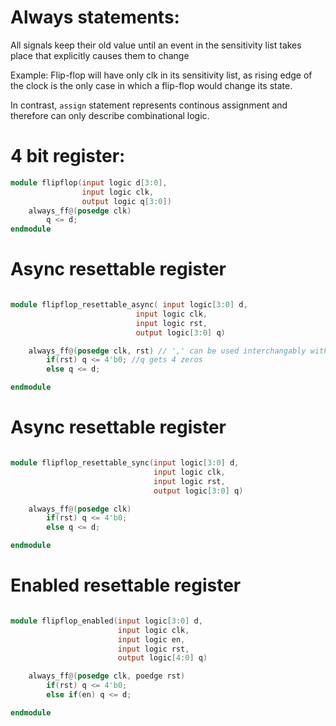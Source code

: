 # Always statements:

All signals keep their old value until an event in the sensitivity list takes place that explicitly causes them to change

Example: Flip-flop will have only clk in its sensitivity list, as rising edge of the clock is the only case in which a flip-flop would change its state.

In contrast, ```assign``` statement represents continous assignment and therefore can only describe combinational logic.

# 4 bit register:
```Verilog
module flipflop(input logic d[3:0],
                input logic clk,
                output logic q[3:0])
    always_ff@(posedge clk)
        q <= d;
endmodule
```

# Async resettable register
```Verilog

module flipflop_resettable_async( input logic[3:0] d,
                            input logic clk,
                            input logic rst,
                            output logic[3:0] q)

    always_ff@(posedge clk, rst) // ',' can be used interchangably with 'or'
        if(rst) q <= 4'b0; //q gets 4 zeros
        else q <= d;

endmodule
```

# Async resettable register
```Verilog

module flipflop_resettable_sync(input logic[3:0] d,
                                input logic clk,
                                input logic rst,
                                output logic[3:0] q)

    always_ff@(posedge clk)
        if(rst) q <= 4'b0;
        else q <= d;

endmodule
```

# Enabled resettable register
```Verilog

module flipflop_enabled(input logic[3:0] d,
                        input logic clk,
                        input logic en,
                        input logic rst,
                        output logic[4:0] q)

    always_ff@(posedge clk, poedge rst)
        if(rst) q <= 4'b0;
        else if(en) q <= d;

endmodule
```
